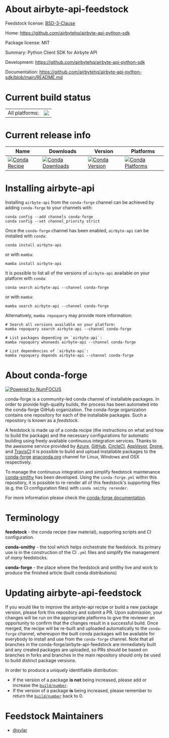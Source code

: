 About airbyte-api-feedstock
===========================

Feedstock license: [BSD-3-Clause](https://github.com/conda-forge/airbyte-api-feedstock/blob/main/LICENSE.txt)

Home: https://github.com/airbytehq/airbyte-api-python-sdk

Package license: MIT

Summary: Python Client SDK for Airbyte API

Development: https://github.com/airbytehq/airbyte-api-python-sdk

Documentation: https://github.com/airbytehq/airbyte-api-python-sdk/blob/main/README.md

Current build status
====================


<table><tr><td>All platforms:</td>
    <td>
      <a href="https://dev.azure.com/conda-forge/feedstock-builds/_build/latest?definitionId=23469&branchName=main">
        <img src="https://dev.azure.com/conda-forge/feedstock-builds/_apis/build/status/airbyte-api-feedstock?branchName=main">
      </a>
    </td>
  </tr>
</table>

Current release info
====================

| Name | Downloads | Version | Platforms |
| --- | --- | --- | --- |
| [![Conda Recipe](https://img.shields.io/badge/recipe-airbyte--api-green.svg)](https://anaconda.org/conda-forge/airbyte-api) | [![Conda Downloads](https://img.shields.io/conda/dn/conda-forge/airbyte-api.svg)](https://anaconda.org/conda-forge/airbyte-api) | [![Conda Version](https://img.shields.io/conda/vn/conda-forge/airbyte-api.svg)](https://anaconda.org/conda-forge/airbyte-api) | [![Conda Platforms](https://img.shields.io/conda/pn/conda-forge/airbyte-api.svg)](https://anaconda.org/conda-forge/airbyte-api) |

Installing airbyte-api
======================

Installing `airbyte-api` from the `conda-forge` channel can be achieved by adding `conda-forge` to your channels with:

```
conda config --add channels conda-forge
conda config --set channel_priority strict
```

Once the `conda-forge` channel has been enabled, `airbyte-api` can be installed with `conda`:

```
conda install airbyte-api
```

or with `mamba`:

```
mamba install airbyte-api
```

It is possible to list all of the versions of `airbyte-api` available on your platform with `conda`:

```
conda search airbyte-api --channel conda-forge
```

or with `mamba`:

```
mamba search airbyte-api --channel conda-forge
```

Alternatively, `mamba repoquery` may provide more information:

```
# Search all versions available on your platform:
mamba repoquery search airbyte-api --channel conda-forge

# List packages depending on `airbyte-api`:
mamba repoquery whoneeds airbyte-api --channel conda-forge

# List dependencies of `airbyte-api`:
mamba repoquery depends airbyte-api --channel conda-forge
```


About conda-forge
=================

[![Powered by
NumFOCUS](https://img.shields.io/badge/powered%20by-NumFOCUS-orange.svg?style=flat&colorA=E1523D&colorB=007D8A)](https://numfocus.org)

conda-forge is a community-led conda channel of installable packages.
In order to provide high-quality builds, the process has been automated into the
conda-forge GitHub organization. The conda-forge organization contains one repository
for each of the installable packages. Such a repository is known as a *feedstock*.

A feedstock is made up of a conda recipe (the instructions on what and how to build
the package) and the necessary configurations for automatic building using freely
available continuous integration services. Thanks to the awesome service provided by
[Azure](https://azure.microsoft.com/en-us/services/devops/), [GitHub](https://github.com/),
[CircleCI](https://circleci.com/), [AppVeyor](https://www.appveyor.com/),
[Drone](https://cloud.drone.io/welcome), and [TravisCI](https://travis-ci.com/)
it is possible to build and upload installable packages to the
[conda-forge](https://anaconda.org/conda-forge) [anaconda.org](https://anaconda.org/)
channel for Linux, Windows and OSX respectively.

To manage the continuous integration and simplify feedstock maintenance
[conda-smithy](https://github.com/conda-forge/conda-smithy) has been developed.
Using the ``conda-forge.yml`` within this repository, it is possible to re-render all of
this feedstock's supporting files (e.g. the CI configuration files) with ``conda smithy rerender``.

For more information please check the [conda-forge documentation](https://conda-forge.org/docs/).

Terminology
===========

**feedstock** - the conda recipe (raw material), supporting scripts and CI configuration.

**conda-smithy** - the tool which helps orchestrate the feedstock.
                   Its primary use is in the construction of the CI ``.yml`` files
                   and simplify the management of *many* feedstocks.

**conda-forge** - the place where the feedstock and smithy live and work to
                  produce the finished article (built conda distributions)


Updating airbyte-api-feedstock
==============================

If you would like to improve the airbyte-api recipe or build a new
package version, please fork this repository and submit a PR. Upon submission,
your changes will be run on the appropriate platforms to give the reviewer an
opportunity to confirm that the changes result in a successful build. Once
merged, the recipe will be re-built and uploaded automatically to the
`conda-forge` channel, whereupon the built conda packages will be available for
everybody to install and use from the `conda-forge` channel.
Note that all branches in the conda-forge/airbyte-api-feedstock are
immediately built and any created packages are uploaded, so PRs should be based
on branches in forks and branches in the main repository should only be used to
build distinct package versions.

In order to produce a uniquely identifiable distribution:
 * If the version of a package **is not** being increased, please add or increase
   the [``build/number``](https://docs.conda.io/projects/conda-build/en/latest/resources/define-metadata.html#build-number-and-string).
 * If the version of a package **is** being increased, please remember to return
   the [``build/number``](https://docs.conda.io/projects/conda-build/en/latest/resources/define-metadata.html#build-number-and-string)
   back to 0.

Feedstock Maintainers
=====================

* [@xylar](https://github.com/xylar/)

